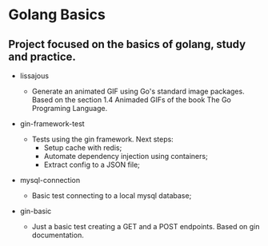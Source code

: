 # Golang Basics

## Project focused on the basics of golang, study and practice.

- lissajous
    - Generate an animated GIF using Go's standard image packages. Based on the section 1.4 Animaded GIFs of the book The Go Programing Language.

- gin-framework-test
    - Tests using the gin framework. Next steps:
        - Setup cache with redis;
        - Automate dependency injection using containers;
        - Extract config to a JSON file;
    
- mysql-connection
    - Basic test connecting to a local mysql database;

- gin-basic
    - Just a basic test creating a GET and a POST endpoints. Based on gin documentation.